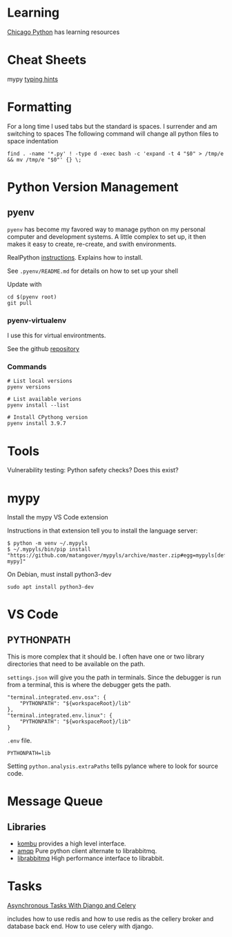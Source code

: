 # Learning

[Chicago Python](https://www.chipy.org) has learning resources


# Cheat Sheets

mypy [typing hints](https://mypy.readthedocs.io/en/latest/cheat_sheet_py3.html)

# Formatting

For a long time I used tabs but the standard is spaces.  I surrender and am switching to spaces
The following command will change all python files to space indentation

    find . -name '*.py' ! -type d -exec bash -c 'expand -t 4 "$0" > /tmp/e && mv /tmp/e "$0"' {} \;



# Python Version Management

## pyenv

`pyenv` has become my favored way to manage python on my personal computer and development systems.
A little complex to set up, it then makes it easy to create, re-create, and swith environments.

RealPython [instructions](https://realpython.com/intro-to-pyenv/).  Explains how to install.

See `.pyenv/README.md` for details on how to set up your shell

Update with

    cd $(pyenv root)
    git pull

### pyenv-virtualenv

I use this for virtual environtments.

See the github [repository](https://github.com/pyenv/pyenv-virtualenv)



### Commands

    # List local versions
    pyenv versions

    # List available verions
    pyenv install --list

    # Install CPythong version
    pyenv install 3.9.7

    



# Tools

Vulnerability testing:  Python safety checks?  Does this exist?

# mypy

Install the mypy VS Code extension

Instructions in that extension tell you to install the language server:

    $ python -m venv ~/.mypyls
    $ ~/.mypyls/bin/pip install "https://github.com/matangover/mypyls/archive/master.zip#egg=mypyls[default-mypy]"

On Debian, must install python3-dev

    sudo apt install python3-dev

# VS Code

## PYTHONPATH

This is more complex that it should be.  I often have one or two library directories that need to be 
available on the path.


`settings.json` will give you the path in terminals.  Since the debugger is run from a terminal, this is where the 
debugger gets the path.

    "terminal.integrated.env.osx": {
        "PYTHONPATH": "${workspaceRoot}/lib"	        
    },
    "terminal.integrated.env.linux": {
        "PYTHONPATH": "${workspaceRoot}/lib"	        
    }

`.env` file.  

    PYTHONPATH=lib


Setting `python.analysis.extraPaths` tells pylance where to look for source code.


# Message Queue

## Libraries
 
 * [kombu](https://docs.celeryq.dev/projects/kombu/en/latest/index.html) provides a high level interface.
 * [amqp](https://pypi.org/project/amqp/) Pure python client alternate to librabbitmq.
 * [librabbitmq](https://pypi.org/project/librabbitmq/) High performance interface to librabbit.


# Tasks

[Asynchronous Tasks With Django and Celery](https://realpython.com/asynchronous-tasks-with-django-and-celery/)

includes how to use redis and how to use redis as the cellery broker and database back end.  How to use celery with django.
